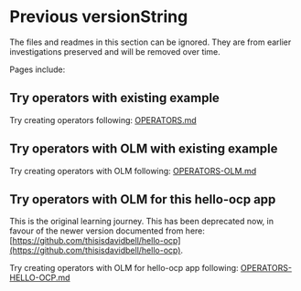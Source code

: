 # Previous versionString

The files and readmes in this section can be ignored. They are from earlier investigations preserved and will be removed over time.

Pages include:


## Try operators with existing example

Try creating operators following: [OPERATORS.md](OPERATORS.md)

## Try operators with OLM with existing example

Try creating operators with OLM following: [OPERATORS-OLM.md](OPERATORS-OLM.md)

## Try operators with OLM for this hello-ocp app

This is the original learning journey. This has been deprecated now, in favour of the newer version documented from here: [https://github.com/thisisdavidbell/hello-ocp](https://github.com/thisisdavidbell/hello-ocp).

Try creating operators with OLM for hello-ocp app following: [OPERATORS-HELLO-OCP.md](OPERATORS-HELLO-OCP.md)
